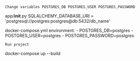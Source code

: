 `Change variables POSTGRES_DB POSTGRES_USER POSTGRES_PASSWORD`

app/__init__.py
SQLALCHEMY_DATABASE_URI = 'postgresql://postgres:postgres@db:5432/db_name'

docker-compose.yml 
    environment:
      - POSTGRES_DB=postgres
      - POSTGRES_USER=postgres
      - POSTGRES_PASSWORD=postgres
      
`Run project`

docker-compose up --build
